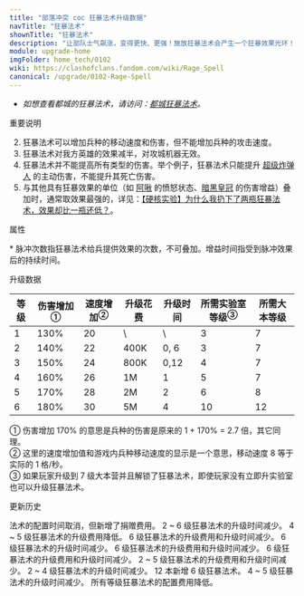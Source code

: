 ```yaml
---
title: "部落冲突 coc 狂暴法术升级数据"
navTitle: "狂暴法术"
shownTitle: "狂暴法术"
description: "让部队士气飙涨，变得更快、更强！施放狂暴法术会产生一个狂暴效果光环！在此光环中的部队速度增快，攻击力增强。"
module: upgrade-home
imgFolder: home_tech/0102
wiki: https://clashofclans.fandom.com/wiki/Rage_Spell
canonical: /upgrade/0102-Rage-Spell
---
```


- *如想查看都城的狂暴法术，请访问：[都城狂暴法术](/upgrade/2104-Rage-Spell)。*

<UnitInfo :folder="$frontmatter.imgFolder" imgSrc="Rage_Spell.png" :imgAlt="$frontmatter.navTitle"
    description="让部队士气飙涨，变得更快、更强！<br>施放狂暴法术会产生一个狂暴效果光环！在此光环中的部队速度增快，攻击力增强。"
    :isSmallImg="true" />

<SmallTitle>重要说明</SmallTitle>

2. 狂暴法术可以增加兵种的移动速度和伤害，但不能增加兵种的攻击速度。
3. 狂暴法术对我方英雄的效果减半，对攻城机器无效。
4. 狂暴法术并不能提高所有类型的伤害。举个例子，狂暴法术只能提升 [超级炸弹人](/upgrade/0603-Super-Wall-Breaker) 的主动伤害，不能提升其死亡伤害。
5. 与其他具有狂暴效果的单位（如 [阿啾](/upgrade/028a-Sneezy) 的愤怒状态、[暗黑皇冠](/upgrade/0724-Dark-Crown) 的伤害增益）叠加时，通常取效果最强的，详见：[【硬核实验】为什么我扔下了两瓶狂暴法术，效果却比一瓶还低？](/p/1362)。

<SmallTitle>属性</SmallTitle>

<UnitProperties>
    <UnitProperty pKey="作用半径" pValue="5 格" />
    <UnitProperty pKey="作用类型" pValue="范围内脉冲赋能" />
    <UnitProperty pKey="作用目标" pValue="我方部队和英雄" />
    <UnitProperty pKey="脉冲次数" pValue="60<sup>*</sup>" />
    <UnitProperty pKey="两次脉冲的间隔时间" pValue="0.3 秒" />
    <UnitProperty pKey="每次脉冲的作用时间" pValue="1 秒" />
    <UnitProperty pKey="法术持续时间" pValue="18 秒" />
    <UnitProperty pKey="占用的法术空间" pValue="2" />
    <UnitProperty pKey="所需法术工厂等级" pValue="3" />
    <UnitProperty pKey="所需大本等级" pValue="7" />
    <UnitProperty pKey="法术配置时间" pValue="无" trainingSystem="2025" />
    <UnitProperty pKey="捐赠费用" pValue="6,6,18000,Elixir" :isDonationCost="true" />
</UnitProperties>

\* 脉冲次数指狂暴法术给兵提供效果的次数，不可叠加。增益时间指受到脉冲效果后的持续时间。

<SmallTitle>升级数据</SmallTitle>

<script setup>
const tableExtraInfo = [
    {
        "column": 3,
        "type": "cost",
        "gpClass": "research",
        "icon": "Elixir"
    },
    {
        "column": 4,
        "type": "time",
        "gpClass": "research"
    }
];
</script>

<UnitTable :tableExtraInfo="tableExtraInfo">

| 等级 |伤害增加<sup>①</sup>|速度增加<sup>②</sup>|  升级花费 |  升级时间  |所需实验室等级<sup>③</sup>|所需大本等级|
| ---- |        ----       |         ----      |    ----  |    ----    |           ----         |    ----   |
|   1  |        130%       |          20       |      \   |     \      |            3           |     7     |
|   2  |        140%       |          22       |    400K  |     0, 6   |            3           |     7     |
|   3  |        150%       |          24       |    800K  |     0,12   |            4           |     7     |
|   4  |        160%       |          26       |      1M  |     1      |            5           |     7     |
|   5  |        170%       |          28       |      2M  |     2      |            6           |     8     |
|   6  |        180%       |          30       |      5M  |     4      |           10           |    12     |
</UnitTable>

① 伤害增加 170% 的意思是兵种的伤害是原来的 1 + 170% = 2.7 倍，其它同理。<br>
② 这里的速度增加值和游戏内兵种移动速度的显示是一个意思，移动速度 8 等于实际的 1 格/秒。<br>
③ 如果玩家升级到 7 级大本营并且解锁了狂暴法术，即使玩家没有立即升实验室也可以升级狂暴法术。 

<SmallTitle>更新历史</SmallTitle>

<Timeline>
    <TimelineItem date="2025/03/27">
        <TimelineRow>法术的配置时间取消，但新增了捐赠费用。</TimelineRow>
    </TimelineItem>
    <TimelineItem date="2025/03/24">
        <TimelineRow>2 ~ 6 级狂暴法术的升级时间减少。</TimelineRow>
        <TimelineRow>4 ~ 5 级狂暴法术的升级费用降低。</TimelineRow>
    </TimelineItem>
    <TimelineItem date="2024/11/25">
        <TimelineRow>6 级狂暴法术的升级费用和升级时间减少。</TimelineRow>
    </TimelineItem>
    <TimelineItem date="2023/12/12">
        <TimelineRow>6 级狂暴法术的升级时间减少。</TimelineRow>
    </TimelineItem>
    <TimelineItem date="2023/06/12">
        <TimelineRow>6 级狂暴法术的升级费用和升级时间减少。</TimelineRow>
    </TimelineItem>
    <TimelineItem date="2022/10/10">
        <TimelineRow>6 级狂暴法术的升级费用和升级时间减少。</TimelineRow>
    </TimelineItem>
    <TimelineItem date="2021/12/09">
        <TimelineRow>2 ~ 5 级狂暴法术的升级费用和升级时间减少。</TimelineRow>
    </TimelineItem>
    <TimelineItem date="2021/04/12">
        <TimelineRow>2 ~ 4 级狂暴法术的升级时间减少。</TimelineRow>
    </TimelineItem>
    <TimelineItem date="2019/06/18">
        <TimelineRow>12 本新增 6 级狂暴法术。</TimelineRow>
    </TimelineItem>
    <TimelineItem date="2019/04/02">
        <TimelineRow>4 ~ 5 级狂暴法术的升级时间减少。</TimelineRow>
        <TimelineRow>所有等级狂暴法术的配置费用降低。</TimelineRow>
    </TimelineItem>
    <TimelineItem :historyBottom="true" />
</Timeline>
